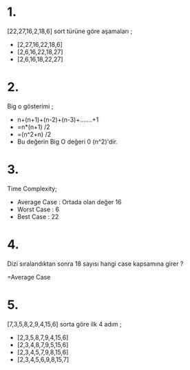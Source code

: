 # 1.

 [22,27,16,2,18,6] sort türüne göre aşamaları ;

*  [2,27,16,22,18,6]
*  [2,6,16,22,18,27]
*  [2,6,16,18,22,27]

# 2.

Big o gösterimi ;

* n+(n+1)+(n-2)+(n-3)+.......+1
* =n*(n+1) /2
* =(n^2+n) /2
* Bu değerin Big O değeri 0 (n^2)'dir.

# 3.

Time Complexity;

* Average Case : Ortada olan değer 16
* Worst Case : 6
* Best Case : 22

# 4.

Dizi sıralandıktan sonra 18 sayısı hangi case kapsamına girer ?

=Average Case

# 5.

[7,3,5,8,2,9,4,15,6] sorta göre ilk 4 adım ;

* [2,3,5,8,7,9,4,15,6]
* [2,3,4,8,7,9,5,15,6]
* [2,3,4,5,7,9,8,15,6]
* [2,3,4,5,6,9,8,15,7]





 

